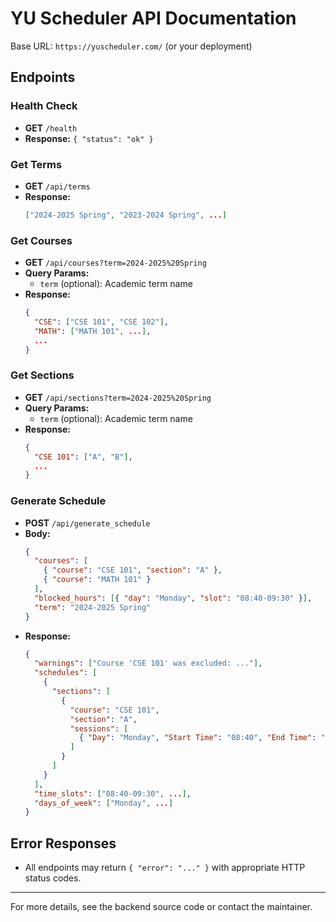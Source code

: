 # YU Scheduler API Documentation

Base URL: `https://yuscheduler.com/` (or your deployment)

## Endpoints

### Health Check

- **GET** `/health`
- **Response:** `{ "status": "ok" }`

### Get Terms

- **GET** `/api/terms`
- **Response:**
  ```json
  ["2024-2025 Spring", "2023-2024 Spring", ...]
  ```

### Get Courses

- **GET** `/api/courses?term=2024-2025%20Spring`
- **Query Params:**
  - `term` (optional): Academic term name
- **Response:**
  ```json
  {
    "CSE": ["CSE 101", "CSE 102"],
    "MATH": ["MATH 101", ...],
    ...
  }
  ```

### Get Sections

- **GET** `/api/sections?term=2024-2025%20Spring`
- **Query Params:**
  - `term` (optional): Academic term name
- **Response:**
  ```json
  {
    "CSE 101": ["A", "B"],
    ...
  }
  ```

### Generate Schedule

- **POST** `/api/generate_schedule`
- **Body:**
  ```json
  {
    "courses": [
      { "course": "CSE 101", "section": "A" },
      { "course": "MATH 101" }
    ],
    "blocked_hours": [{ "day": "Monday", "slot": "08:40-09:30" }],
    "term": "2024-2025 Spring"
  }
  ```
- **Response:**
  ```json
  {
    "warnings": ["Course 'CSE 101' was excluded: ..."],
    "schedules": [
      {
        "sections": [
          {
            "course": "CSE 101",
            "section": "A",
            "sessions": [
              { "Day": "Monday", "Start Time": "08:40", "End Time": "09:30", ... }
            ]
          }
        ]
      }
    ],
    "time_slots": ["08:40-09:30", ...],
    "days_of_week": ["Monday", ...]
  }
  ```

## Error Responses

- All endpoints may return `{ "error": "..." }` with appropriate HTTP status codes.

---

For more details, see the backend source code or contact the maintainer.

